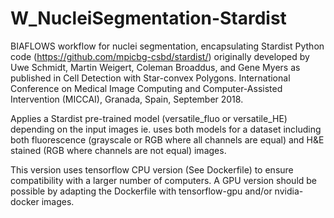 # W_NucleiSegmentation-Stardist
BIAFLOWS workflow for nuclei segmentation, encapsulating Stardist Python code (https://github.com/mpicbg-csbd/stardist/) originally developed by Uwe Schmidt, Martin Weigert, Coleman Broaddus, and Gene Myers as published in Cell Detection with Star-convex Polygons. International Conference on Medical Image Computing and Computer-Assisted Intervention (MICCAI), Granada, Spain, September 2018.

Applies a Stardist pre-trained model (versatile_fluo or versatile_HE) depending on the input images ie. uses both models for a dataset including both fluorescence (grayscale or RGB where all channels are equal) and H&E stained (RGB where channels are not equal) images.

This version uses tensorflow CPU version (See Dockerfile) to ensure compatibility with a larger number of computers. A GPU version should be possible by adapting the Dockerfile with tensorflow-gpu and/or nvidia-docker images.
